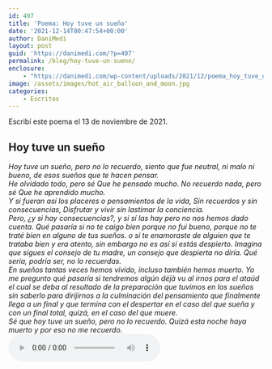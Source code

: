 ```yaml
---
id: 497
title: 'Poema: Hoy tuve un sueño'
date: '2021-12-14T00:47:54+00:00'
author: DaniMedi
layout: post
guid: 'https://danimedi.com/?p=497'
permalink: /blog/hoy-tuve-un-sueno/
enclosure:
    - "https://danimedi.com/wp-content/uploads/2021/12/poema_hoy_tuve_un_sueno.mp3\n1683144\naudio/mpeg\n"
image: /assets/images/hot_air_balloon_and_moon.jpg
categories:
    - Escritos
---
```


Escribí este poema el 13 de noviembre de 2021.

## Hoy tuve un sueño

<em>
Hoy tuve un sueño, pero no lo recuerdo,  
siento que fue neutral,  
ni malo ni bueno,  
de esos sueños que te hacen pensar.  
<br>
He olvidado todo, pero sé  
Que he pensado mucho.  
No recuerdo nada, pero sé  
Que he aprendido mucho.  
<br>
Y si fueran así los placeres o pensamientos de la vida,  
Sin recuerdos y sin consecuencias,  
Disfrutar y vivir sin lastimar la conciencia.  
<br>
Pero,  
¿y si hay consecuencias?,  
y si sí las hay pero no nos hemos dado cuenta.  
Qué pasaría  
si no te caigo bien porque no fui bueno,  
porque no te traté bien en alguno de tus sueños.  
o si te enamoraste de alguien que te trataba bien y era atento,  
sin embargo no es así si estás despierto.  
Imagina  
que sigues el consejo de tu madre,  
un consejo que despierta no diría.  
Qué sería,  
podría ser,  
no lo recuerdas.  
<br>
En sueños  
tantas veces hemos vivido,  
incluso también hemos muerto.  
Yo me pregunto  
qué pasaría  
si tendremos algún déjà vu al irnos para el ataúd el cual se deba  
al resultado de la preparación que tuvimos en los sueños sin saberlo  
para dirijirnos a la culminación del pensamiento  
que finalmente llega a un final y que termina con el despertar  
en el caso del que sueña  
y con un final total, quizá,  
en el caso del que muere.  
<br>
Sé que hoy tuve un sueño,  
pero no lo recuerdo.  
Quizá esta noche haya muerto  
y por eso  
no me recuerdo.  
</em>
<br>
<audio controls>
  <source src="/assets/audios/poema_hoy_tuve_un_sueno.mp3" type="audio/mpeg">
</audio>
